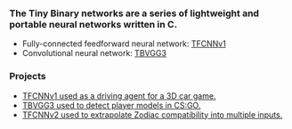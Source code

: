 ### The Tiny Binary networks are a series of lightweight and portable neural networks written in C.

- Fully-connected feedforward neural network: [TFCNNv1](https://github.com/TFCNN/TFCNNv1)
- Convolutional neural network: [TBVGG3](https://github.com/TFCNN/TBVGG3)

### Projects
- [TFCNNv1 used as a driving agent for a 3D car game.](https://github.com/mrbid/PoryDrive)
- [TBVGG3 used to detect player models in CS:GO.](https://github.com/TFCNN/Projects)
- [TFCNNv2 used to extrapolate Zodiac compatibility into multiple inputs.](https://github.com/TFCNN/TFCNNv3)
